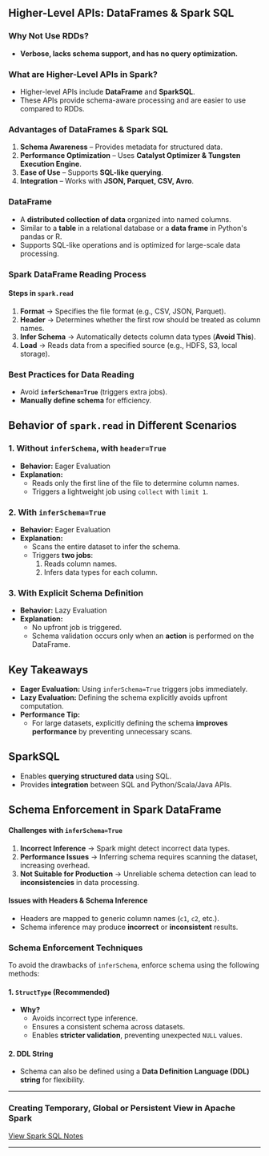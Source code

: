## **Higher-Level APIs: DataFrames & Spark SQL**

### **Why Not Use RDDs?**

- **Verbose, lacks schema support, and has no query optimization.**

### **What are Higher-Level APIs in Spark?**

- Higher-level APIs include **DataFrame** and **SparkSQL**.
- These APIs provide schema-aware processing and are easier to use compared to RDDs.

### **Advantages of DataFrames & Spark SQL**

1. **Schema Awareness** – Provides metadata for structured data.
2. **Performance Optimization** – Uses **Catalyst Optimizer & Tungsten Execution Engine**.
3. **Ease of Use** – Supports **SQL-like querying**.
4. **Integration** – Works with **JSON, Parquet, CSV, Avro**.

### **DataFrame**

- A **distributed collection of data** organized into named columns.
- Similar to a **table** in a relational database or a **data frame** in Python's pandas or R.
- Supports SQL-like operations and is optimized for large-scale data processing.

### **Spark DataFrame Reading Process**

#### **Steps in `spark.read`**

1. **Format** → Specifies the file format (e.g., CSV, JSON, Parquet).
2. **Header** → Determines whether the first row should be treated as column names.
3. **Infer Schema** → Automatically detects column data types (**Avoid This**).
4. **Load** → Reads data from a specified source (e.g., HDFS, S3, local storage).

### **Best Practices for Data Reading**

- Avoid **`inferSchema=True`** (triggers extra jobs).
- **Manually define schema** for efficiency.

## **Behavior of `spark.read` in Different Scenarios**

### **1. Without `inferSchema`, with `header=True`**

- **Behavior:** Eager Evaluation
- **Explanation:**
    - Reads only the first line of the file to determine column names.
    - Triggers a lightweight job using `collect` with `limit 1`.

### **2. With `inferSchema=True`**

- **Behavior:** Eager Evaluation
- **Explanation:**
    - Scans the entire dataset to infer the schema.
    - Triggers **two jobs**:
        1. Reads column names.
        2. Infers data types for each column.

### **3. With Explicit Schema Definition**

- **Behavior:** Lazy Evaluation
- **Explanation:**
    - No upfront job is triggered.
    - Schema validation occurs only when an **action** is performed on the DataFrame.

## **Key Takeaways**

- **Eager Evaluation:** Using `inferSchema=True` triggers jobs immediately.
- **Lazy Evaluation:** Defining the schema explicitly avoids upfront computation.
- **Performance Tip:**
    - For large datasets, explicitly defining the schema **improves performance** by preventing unnecessary scans.

## **SparkSQL**

- Enables **querying structured data** using SQL.
- Provides **integration** between SQL and Python/Scala/Java APIs.

## **Schema Enforcement in Spark DataFrame**

#### **Challenges with `inferSchema=True`**

1. **Incorrect Inference** → Spark might detect incorrect data types.
2. **Performance Issues** → Inferring schema requires scanning the dataset, increasing overhead.
3. **Not Suitable for Production** → Unreliable schema detection can lead to **inconsistencies** in data processing.

#### **Issues with Headers & Schema Inference**

- Headers are mapped to generic column names (`c1`, `c2`, etc.).
- Schema inference may produce **incorrect** or **inconsistent** results.

### **Schema Enforcement Techniques**

To avoid the drawbacks of `inferSchema`, enforce schema using the following methods:

#### **1. `StructType` (Recommended)**

- **Why?**
    - Avoids incorrect type inference.
    - Ensures a consistent schema across datasets.
    - Enables **stricter validation**, preventing unexpected `NULL` values.

#### **2. DDL String**

- Schema can also be defined using a **Data Definition Language (DDL) string** for flexibility.

---

### **Creating Temporary, Global or Persistent View in Apache Spark**

[View Spark SQL Notes](04-spark_table.pdf)


---
